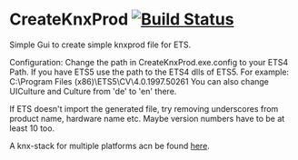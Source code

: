 # CreateKnxProd [![Build Status](https://dev.azure.com/thesing/CreateKnxProd/_apis/build/status/thelsing.CreateKnxProd?branchName=master)](https://dev.azure.com/thesing/CreateKnxProd/_build/latest?definitionId=1&branchName=master)

Simple Gui to create simple knxprod file for ETS. 

Configuration:
Change the path in CreateKnxProd.exe.config to your ETS4 Path. If you have ETS5 use the path to the ETS4 dlls of ETS5. For example:
C:\Program Files (x86)\ETS5\CV\4.0.1997.50261
You can also change UICulture and Culture from 'de' to 'en' there.

If ETS doesn't import the generated file, try removing underscores from product name, hardware name etc. Maybe version numbers have to be at least 10 too. 

A knx-stack for multiple platforms acn be found [here](https://github.com/thelsing/knx). 
